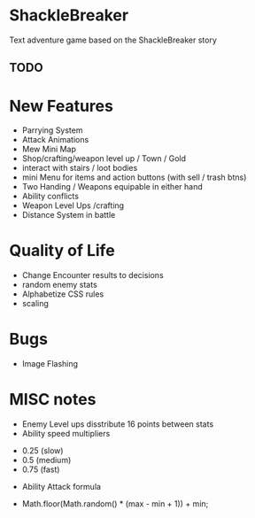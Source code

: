 # ShackleBreaker
Text adventure game based on the ShackleBreaker story

## TODO

# New Features
* Parrying System
* Attack Animations
* Mew Mini Map
* Shop/crafting/weapon level up / Town / Gold
* interact with stairs / loot bodies
* mini Menu for items and action buttons (with sell / trash btns)
* Two Handing / Weapons equipable in either hand
* Ability conflicts
* Weapon Level Ups /crafting
* Distance System in battle

# Quality of Life
* Change Encounter results to decisions
* random enemy stats
* Alphabetize CSS rules
* scaling

# Bugs
* Image Flashing

# MISC notes
* Enemy Level ups disstribute 16 points between stats
* Ability speed multipliers 
- 0.25 (slow) 
- 0.5 (medium) 
- 0.75 (fast)
* Ability Attack formula
- Math.floor(Math.random() * (max - min + 1)) + min;